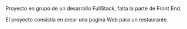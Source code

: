Proyecto en grupo de un desarrollo FullStack, falta la parte de Front End.

El proyecto consistía en crear una pagina Web para un restaurante.
